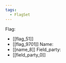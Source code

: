 ```yaml
---
tags:
  - FlagSet
---
```

Flag:
- [[flag_51]]
- [[flag_9701]]
Name:
- [[name_8]]
Field_party:
- [[field_party_0]]
